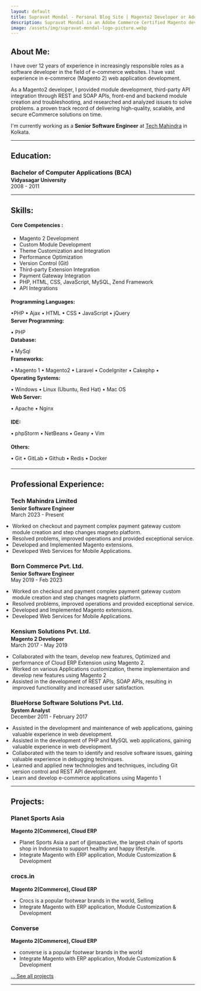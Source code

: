 ```yaml
---
layout: default
title: Supravat Mondal - Personal Blog Site | Magento2 Developer or Adobe Commerce Certified Magento Developer
description: Supravat Mondal is an Adobe Commerce Certified Magento developer in Kolkata, India.
image: /assets/img/supravat-mondal-logo-picture.webp
---
```

## About Me:

I have over 12 years of experience in increasingly responsible roles as a software developer in the field of e-commerce websites. I have vast experience in e-commerce (Magento 2) web application development.

As a Magento2 developer, I provided module development, third-party API integration through REST and SOAP APIs, front-end and backend module creation and troubleshooting, and researched and analyzed issues to solve problems. a proven track record of delivering high-quality, scalable, and secure eCommerce solutions on time.

I'm currently working as a **Senior Software Engineer**  at [Tech Mahindra](https://www.techmahindra.com/en-in/) in Kolkata.

---

## Education:

<h3 style="margin-bottom:2px;">Bachelor of Computer Applications (BCA)</h3>
<h4 style="margin:0;">Vidyasagar University </h4>
2008 - 2011

---

## Skills:

#### Core Competencies :
- Magento 2 Development
- Custom Module Development
- Theme Customization and Integration
- Performance Optimization
- Version Control (Git)
- Third-party Extension Integration
- Payment Gateway Integration
- PHP, HTML, CSS, JavaScript, MySQL, Zend Framework
- API Integrations

<h4 style="margin-bottom:2px;">Programming Languages:</h4>
<p style="margin-bottom:4px;">&#x2022;PHP &#x2022; Ajax &#x2022; HTML &#x2022; CSS &#x2022; JavaScript &#x2022; jQuery </p>

<h4 style="margin-bottom:2px; margin-top:2px;">Server Programming:</h4>
<p style="margin-bottom:4px;">&#x2022; PHP</p>

<h4 style="margin-bottom:2px; margin-top:2px;">Database:</h4>
<p style="margin-bottom:4px;">&#x2022; MySql </p>

<h4 style="margin-bottom:2px; margin-top:2px;">Frameworks:</h4>
<p style="margin-bottom:4px;">&#x2022; Magento 1 &#x2022; Magento2 &#x2022;  Laravel &#x2022; CodeIgniter &#x2022; Cakephp &#x2022;</p>

<h4 style="margin-bottom:2px; margin-top:2px;">Operating Systems:</h4>
<p style="margin-bottom:4px;">&#x2022; Windows &#x2022; Linux (Ubuntu, Red Hat) &#x2022; Mac OS</p>

<h4 style="margin-bottom:2px; margin-top:2px;">Web Server:</h4>
<p style="margin-bottom:20px;">&#x2022; Apache &#x2022; Nginx</p>

<h4 style="margin-bottom:2px; margin-top:2px;">IDE:</h4>
<p style="margin-bottom:20px;">&#x2022; phpStorm &#x2022; NetBeans &#x2022; Geany &#x2022; Vim</p>

<h4 style="margin-bottom:2px; margin-top:2px;">Others:</h4>
<p style="margin-bottom:20px;">&#x2022; Git &#x2022; GitLab &#x2022; Github &#x2022; Redis &#x2022; Docker</p>

---

## Professional Experience:

<h3 style="margin-bottom:2px;">Tech Mahindra Limited</h3>
<p style="margin:0;"><b>Senior Software Engineer</b><br>
March 2023 - Present</p>
<ul style="margin-left: -1.4em;">
  <li>Worked on checkout and payment complex payment gateway custom module creation and step changes magneto platform.</li>
  <li>Resolved problems, improved operations and provided exceptional service.</li>
  <li>Developed and Implemented Magento extensions.</li>
  <li>Developed Web Services for Mobile Applications.</li>
</ul>

<h3 style="margin-bottom:2px;">Born Commerce Pvt. Ltd.</h3>
<p style="margin:0;"><b>Senior Software Engineer</b><br>
May 2019 - Feb 2023</p>
<ul style="margin-left: -1.4em;">
  <li>Worked on checkout and payment complex payment gateway custom module creation and step changes magneto platform.</li>
  <li>Resolved problems, improved operations and provided exceptional service.</li>
  <li>Developed and Implemented Magento extensions.</li>
  <li>Developed Web Services for Mobile Applications.</li>
</ul>

<h3 style="margin-bottom:2px;">Kensium Solutions Pvt. Ltd.</h3>
<p style="margin:0;"><b>Magento 2 Developer</b><br>
March 2017 - May 2019</p>
<ul style="margin-left: -1.4em;">
  <li>Collaborated with the team, develop new features, Optimized and performance of Cloud ERP Extension using Magento 2.</li>
  <li>Worked on various Applications customization, theme implementaion and develop new features using Magento 2</li>
  <li>Assisted in the development of REST APIs, SOAP APIs, resulting in improved functionality and increased user satisfaction.</li>
</ul>

<h3 style="margin-bottom:2px;">BlueHorse Software Solutions Pvt. Ltd.</h3>
<p style="margin:0;"><b>System Analyst</b><br>
December 2011 - February 2017</p>
<ul style="margin-left: -1.4em;">
  <li>Assisted in the development and maintenance of web applications, gaining valuable experience in web development.</li>
  <li>Assisted in the development of PHP and MySQL web applications, gaining valuable experience in web development.</li>
  <li>Collaborated with the team to identify and resolve software issues, gaining valuable experience in debugging techniques.</li>
  <li>Learned and applied new technologies and techniques, including Git version control and REST API development.</li>   
  <li>Learn and develop e-commerce applications using Magento 1</li>
</ul>

---

## Projects:

<div class="card">
  <h3>Planet Sports Asia</h3>
  <p><b>Magento 2(Commerce), Cloud ERP</b></p>
  <ul>
    <li>Planet Sports Asia a part of @mapactive, the largest chain of sports shop in Indonesia to support healthy and happy lifestyle.</li>
    <li>Integrate Magento with  ERP application, Module Customization & Development</li>
  </ul>
  <a href="https://www.planetsports.asia/" target="_blank"><span class="card-link-spanner"></span></a>
</div>
<div class="card">
  <h3>crocs.in</h3>
  <p><b>Magento 2(Commerce), Cloud ERP</b></p>
  <ul>
    <li>Crocs is a popular footwear brands in the world, Selling</li>
    <li>Integrate Magento with ERP application, Module Customization & Development</li>
  </ul>
  <a href="https://www.crocs.in/" target="_blank"><span class="card-link-spanner"></span></a>
</div>
<div class="card">
  <h3>Converse</h3>
  <p><b>Magento 2(Commerce), Cloud ERP</b></p>
  <ul>
    <li>converse is a popular footwear brands in the world</li>
    <li>Integrate Magento with  ERP application, Module Customization & Development</li>
  </ul>
  <a href="https://www.converse.in/" target="_blank"><span class="card-link-spanner"></span></a>
</div>

[... See all projects](https://supravatm.github.io/projects.html)

---
